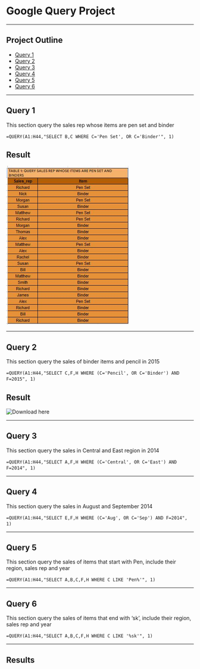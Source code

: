 # Google Query Project
---

## **Project Outline**

- [Query 1](#Query-1)
- [Query 2](#Query-2)
- [Query 3](#Query-3)
- [Query 4](#Query-4)
- [Query 5](#Query-5)
- [Query 6](#Query-6)
   
---

## Query 1
This section query the sales rep whose items are pen set and binder

```
=QUERY(A1:H44,"SELECT B,C WHERE C='Pen Set', OR C='Binder'", 1)
```
## Result
![Download here](Table_1.JPG)

---

## Query 2
This section query the sales of binder items and pencil in 2015

```
=QUERY(A1:H44,"SELECT C,F,H WHERE (C='Pencil', OR C='Binder') AND F=2015", 1)
```
## Result
![Download here](Table-2.JPG)

---

## Query 3
This section query the sales in Central and East region in 2014

```
=QUERY(A1:H44,"SELECT A,F,H WHERE (C='Central', OR C='East') AND F=2014", 1)
```
---

## Query 4
This section query the sales in August and September 2014

```
=QUERY(A1:H44,"SELECT E,F,H WHERE (C='Aug', OR C='Sep') AND F=2014", 1)
```
---

## Query 5
This section query the sales of items that start with Pen, include their region, sales rep and year

```
=QUERY(A1:H44,"SELECT A,B,C,F,H WHERE C LIKE 'Pen%'", 1)
```
---

## Query 6
This section query the sales of items that end with ‘sk’, include their region, sales rep and year

```
=QUERY(A1:H44,"SELECT A,B,C,F,H WHERE C LIKE '%sk'", 1)
```
---

## Results
